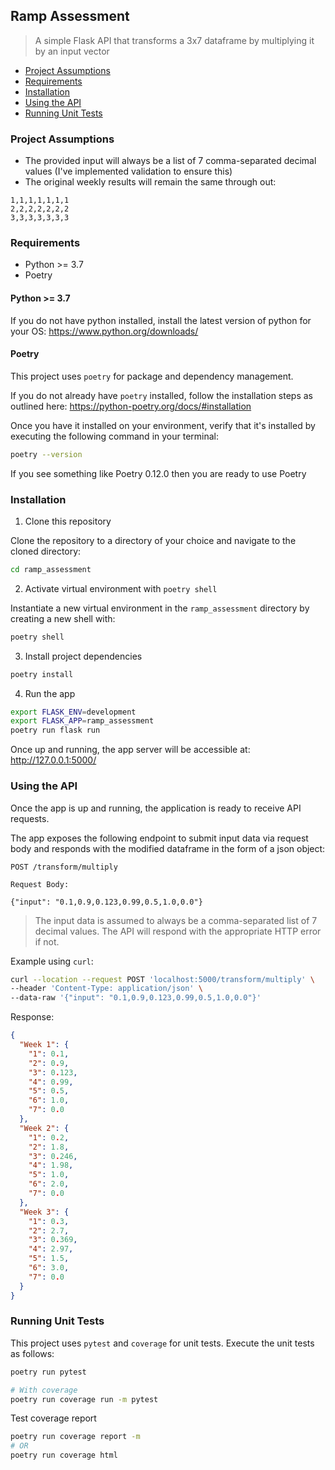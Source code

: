 ## Ramp Assessment

> A simple Flask API that transforms a 3x7 dataframe by multiplying it by an input vector

* [Project Assumptions](#project-assumptions)
* [Requirements](#requirements)
* [Installation](#installation)
* [Using the API](#using-the-api)
* [Running Unit Tests](#running-unit-tests)

### Project Assumptions
* The provided input will always be a list of 7 comma-separated decimal values (I've implemented validation to ensure this)
* The original weekly results will remain the same through out:
```
1,1,1,1,1,1,1
2,2,2,2,2,2,2
3,3,3,3,3,3,3
``` 

### Requirements
* Python >= 3.7
* Poetry

#### Python >= 3.7
If you do not have python installed, install the latest version of python for your OS: https://www.python.org/downloads/

#### Poetry
This project uses `poetry` for package and dependency management.

If you do not already have `poetry` installed, follow the installation steps as outlined here: https://python-poetry.org/docs/#installation

Once you have it installed on your environment, verify that it's installed by executing the following command in your terminal:

```bash
poetry --version
```
If you see something like Poetry 0.12.0 then you are ready to use Poetry

### Installation

1. Clone this repository

Clone the repository to a directory of your choice and navigate to the cloned directory:

```bash
cd ramp_assessment
```

2. Activate virtual environment with `poetry shell`

Instantiate a new virtual environment in the `ramp_assessment` directory by creating a new shell with:

```bash
poetry shell
```

3. Install project dependencies

```bash
poetry install
```

4. Run the app

```bash
export FLASK_ENV=development
export FLASK_APP=ramp_assessment
poetry run flask run
```
Once up and running, the app server will be accessible at:
 http://127.0.0.1:5000/

### Using the API

Once the app is up and running, the application is ready to receive API requests. 

The app exposes the following endpoint to submit input data via request body and responds with the modified dataframe in the form of a json object:

```
POST /transform/multiply

Request Body:

{"input": "0.1,0.9,0.123,0.99,0.5,1.0,0.0"}
```

> The input data is assumed to always be a comma-separated list of 7 decimal values. The API will respond with the appropriate HTTP error if not.

Example using `curl`:
```bash
curl --location --request POST 'localhost:5000/transform/multiply' \
--header 'Content-Type: application/json' \
--data-raw '{"input": "0.1,0.9,0.123,0.99,0.5,1.0,0.0"}'
```

Response:

```json
{
  "Week 1": {
    "1": 0.1, 
    "2": 0.9, 
    "3": 0.123, 
    "4": 0.99, 
    "5": 0.5, 
    "6": 1.0, 
    "7": 0.0
  }, 
  "Week 2": {
    "1": 0.2, 
    "2": 1.8, 
    "3": 0.246, 
    "4": 1.98, 
    "5": 1.0, 
    "6": 2.0, 
    "7": 0.0
  }, 
  "Week 3": {
    "1": 0.3, 
    "2": 2.7, 
    "3": 0.369, 
    "4": 2.97, 
    "5": 1.5, 
    "6": 3.0, 
    "7": 0.0
  }
}
```

### Running Unit Tests

This project uses `pytest` and `coverage` for unit tests. Execute the unit tests as follows:

```bash
poetry run pytest

# With coverage
poetry run coverage run -m pytest
```

Test coverage report

```bash
poetry run coverage report -m
# OR
poetry run coverage html
```
